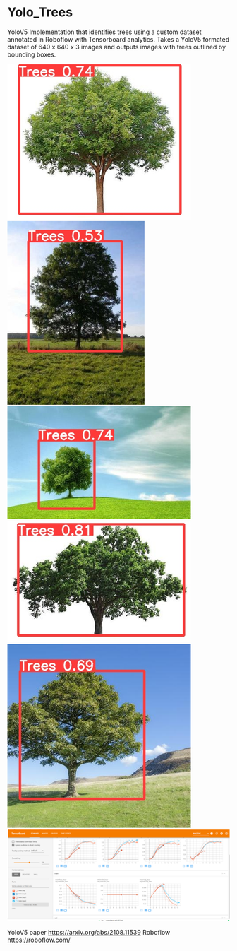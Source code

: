 # Yolo_Trees
YoloV5 Implementation that identifies trees using a custom dataset annotated in Roboflow with Tensorboard analytics. Takes a YoloV5 formated dataset of 640 x 640 x 3 images and outputs images with trees outlined by bounding boxes. 

![alt text](https://github.com/jinbac/Yolo_Trees/blob/main/Images/1.jfif)
![alt text](https://github.com/jinbac/Yolo_Trees/blob/main/Images/2.jfif)
![alt text](https://github.com/jinbac/Yolo_Trees/blob/main/Images/3.jfif)
![alt text](https://github.com/jinbac/Yolo_Trees/blob/main/Images/4.jfif)
![alt text](https://github.com/jinbac/Yolo_Trees/blob/main/Images/5.jfif)
![alt text](https://github.com/jinbac/Yolo_Trees/blob/main/Images/tensorboard.PNG)

YoloV5 paper https://arxiv.org/abs/2108.11539
Roboflow https://roboflow.com/
